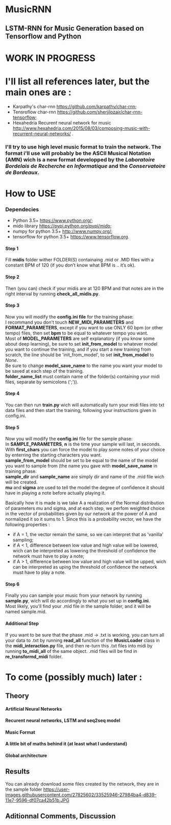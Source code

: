 # MusicRNN
## LSTM-RNN for Music Generation based on Tensorflow and Python

# WORK IN PROGRESS

# I'll list all references later, but the main ones are :
* Karpathy's char-rnn https://github.com/karpathy/char-rnn;
* Tensroflow char-rnn https://github.com/sherjilozair/char-rnn-tensorflow;
* Hexahedria Recurent neural network for music http://www.hexahedria.com/2015/08/03/composing-music-with-recurrent-neural-networks/ . 

### I'll try to use high level music format to train the network. The format i'll use will probably be the ASCII Musical Notation (AMN) wich is a new format developped by the _Laboratoire Bordelais de Recherche en Informatique_ and the _Conservatoire de Bordeaux_.  

# How to USE

### Dependecies
* Python 3.5+ https://www.python.org/;
* mido library https://pypi.python.org/pypi/mido;  
* numpy for python 3.5+ http://www.numpy.org/;  
* tensorflow for python 3.5+ https://www.tensorflow.org.

#### Step 1
Fill __midis__ folder wither FOLDER(S) containaing .mid or .MID files with a constant BPM of 120 (if you don’t know what BPM is .. it’s ok).

#### Step 2
Then (you can) check if your midis are at 120 BPM and that notes are in the right interval by running __check\_all\_midis.py__.

#### Step 3
Now you will modify the __config.ini file__ for the training phase:  
I recommand you don't touch __NEW\_MIDI\_PARAMETERS__ and __FORMAT\_PARAMETERS__, except if you want to use ONLY 60 bpm (or other tempo) files, then set __bpm__ to be equal to whatever tempo you want.  
Most of __MODEL\_PARAMETERS__ are self explanatory (if you know some about deep learning), be sure to set __init\_from\_model__ to whatever model you want to continue the training, and if you start a new training from scratch, the line should be 'init\_from\_model', to set __init\_from\_model__ to _None_.  
Be sure to change __model\_save\_name__ to the name you want your model to be saved at each step of the training.   
__folder\_name\_list__ must contain name of the folder(s) containing your midi files, separate by semicolons (';')).  

#### Step 4
You can then run __train.py__ wich will automatically turn your midi files into txt data files and then start the training, following your instructions given in config.ini.

#### Step 5
Now you will modify the __config.ini__ file for the sample phase:   
In __SAMPLE\_PARAMETERS__, __n__ is the time your sample will last, in seconds.   
With __first\_chars__ you can force the model to play some notes of your choice by enterring the starting characters you want.   
__sample\_from\_model__ should be set to be equal to the name of the model you want to sample from (the name you gave with __model\_save\_name__ in training phase.   
__sample\_dir__ and __sample\_name__ are simply dir and name of the .mid file wich will be created.   
__mu__ and __sigma__ are used to tell the model the degree of confidence it should have in playing a note before actually playing it.   

Basically how it is made is we take A a realization of the Normal distribution of parameters mu and sigma, and at each step, we        perfom weighted choice in the vector of probabilities given by our network at the power of A and normalized it so it sums to 1. Since this is a probability vector, we have the following properties :   
* if A = 1, the vector remain the same, so we can interpret that as 'vanilla' sampling;   
* if A < 1, difference between low value and high value will be lowered, wich can be interpreted as lowering the threshold of          confidence the network must have to play a note;    
* if A > 1, difference between low value and high value will be upped, wich can be interpreted as uping the threshold of             confidence the network must have to play a note.

#### Step 6
Finally you can sample your music from your network by running __sample.py__, wich will do accordingly to what you set up in __config.ini__.   
Most likely, you'll find your .mid file in the sample folder, and it will be named sample.mid.

#### Additional Step
If you want to be sure that the phase .mid -> .txt is working, you can turn all your data to .txt by running __read\_all__ function of the __MusicLoader__ class in the __midi\_interaction.py__ file, and then re-turn this .txt files into midi by running __to\_midi\_all__ of the same object. .mid files will be find in __re\_transformd\_midi__ folder.


# To come (possibly much) later :
## Theory
#### Artificial Neural Networks
#### Recurent neural networks, LSTM and seq2seq model
#### Music Format
#### A little bit of maths behind it (at least what I understand)
#### Global architecture
## Results
You can already download some files created by the network, they are in the sample folder
https://user-images.githubusercontent.com/27825602/33525946-27984ba4-d839-11e7-9596-df07ca42b51b.JPG
## Aditionnal Comments, Discussion
